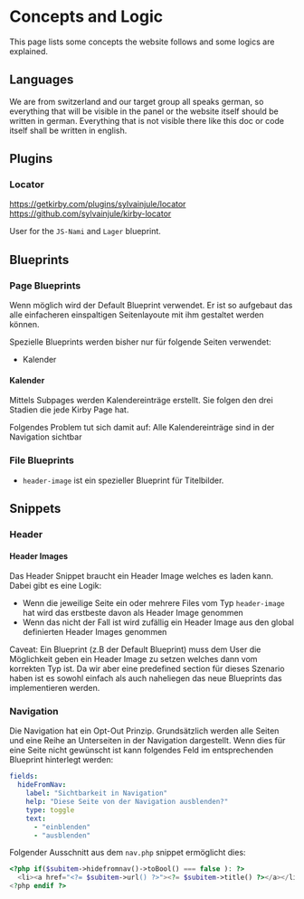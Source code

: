 # Concepts and Logic

This page lists some concepts the website follows and some logics are explained.

## Languages

We are from switzerland and our target group all speaks german, so everything that will be visible in the panel or the website itself should be written in german. Everything that is not visible there like this doc or code itself shall be written in english.

## Plugins

### Locator
https://getkirby.com/plugins/sylvainjule/locator
https://github.com/sylvainjule/kirby-locator

User for the `JS-Nami` and `Lager` blueprint.

## Blueprints

### Page Blueprints
Wenn möglich wird der Default Blueprint verwendet. Er ist so aufgebaut das alle einfacheren einspaltigen Seitenlayoute mit ihm gestaltet werden können.

Spezielle Blueprints werden bisher nur für folgende Seiten verwendet:
- Kalender

#### Kalender
Mittels Subpages werden Kalendereinträge erstellt. Sie folgen den drei Stadien die jede Kirby Page hat.

Folgendes Problem tut sich damit auf: Alle Kalendereinträge sind in der Navigation sichtbar

### File Blueprints
- `header-image` ist ein spezieller Blueprint für Titelbilder.

## Snippets

### Header

#### Header Images
Das Header Snippet braucht ein Header Image welches es laden kann. Dabei gibt es eine Logik:
- Wenn die jeweilige Seite ein oder mehrere Files vom Typ `header-image` hat wird das erstbeste davon als Header Image genommen
- Wenn das nicht der Fall ist wird zufällig ein Header Image aus den global definierten Header Images genommen

Caveat: Ein Blueprint (z.B der Default Blueprint) muss dem User die Möglichkeit geben ein Header Image zu setzen welches dann vom korrekten Typ ist. Da wir aber eine predefined section für dieses Szenario haben ist es sowohl einfach als auch naheliegen das neue Blueprints das implementieren werden.

### Navigation
Die Navigation hat ein Opt-Out Prinzip. Grundsätzlich werden alle Seiten und eine Reihe an Unterseiten in der Navigation dargestellt. Wenn dies für eine Seite nicht gewünscht ist kann folgendes Feld im entsprechenden Blueprint hinterlegt werden:
```yaml
fields:
  hideFromNav:
    label: "Sichtbarkeit in Navigation"
    help: "Diese Seite von der Navigation ausblenden?"
    type: toggle
    text: 
      - "einblenden"
      - "ausblenden"
```

Folgender Ausschnitt aus dem `nav.php` snippet ermöglicht dies:
```php
<?php if($subitem->hidefromnav()->toBool() === false ): ?>
  <li><a href="<?= $subitem->url() ?>"><?= $subitem->title() ?></a></li>
<?php endif ?>
```